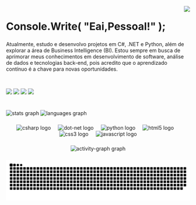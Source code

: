 <img align="right" height="200" src="https://media4.giphy.com/media/v1.Y2lkPTc5MGI3NjExaWkzcndtc29nMjIzMzJnc2x4YzVqaTdsMWJnMGR2Z2tqanA3bHZjbyZlcD12MV9pbnRlcm5hbF9naWZfYnlfaWQmY3Q9Zw/107QsHzZW54hJC/giphy.gif"  />

###

<h1 align="left">Console.Write(  "Eai,Pessoal!" );</h1>

###

<p align="left">Atualmente, estudo e desenvolvo projetos em C#, .NET e Python, além de explorar a área de Business Intelligence (BI). Estou sempre em busca de aprimorar meus conhecimentos em desenvolvimento de software, análise de dados e tecnologias back-end, pois acredito que o aprendizado contínuo é a chave para novas oportunidades.</p><br>

<a href=""><img src="https://img.shields.io/badge/Gmail-D14836?style=for-the-badge&logo=gmail&logoColor=white" /></a>
<a href="https://www.linkedin.com/in/italo-marcelo-7668b9175/"><img src="https://img.shields.io/badge/LinkedIn-0077B5?style=for-the-badge&logo=linkedin&logoColor=white" /></a>
<a href="https://www.facebook.com/profile.php?id=100011397930716&locale=pt_BR"><img src="https://img.shields.io/badge/Facebook-1877F2?style=for-the-badge&logo=facebook&logoColor=white" /><a>
<a href="https://www.instagram.com/whodat.italo/"><img src="https://img.shields.io/badge/Instagram-E4405F?style=for-the-badge&logo=instagram&logoColor=white" /></a>

###

<br clear="both">

<div align="left">
  <img src="https://github-readme-stats.vercel.app/api?username=ItaloMarceloDev&hide_title=false&hide_rank=false&show_icons=true&include_all_commits=true&count_private=true&disable_animations=false&theme=chartreuse-dark&locale=en&hide_border=false&order=1" height="150" alt="stats graph"  />
  <img src="https://github-readme-stats.vercel.app/api/top-langs?username=ItaloMarceloDev&locale=pt-br&hide_title=false&layout=compact&card_width=320&langs_count=5&theme=chartreuse-dark&hide_border=false&order=2" height="142" alt="languages graph"  />
</div>

###

<div align="center">
  <img src="https://cdn.jsdelivr.net/gh/devicons/devicon/icons/csharp/csharp-original.svg" height="40" alt="csharp logo"  />
  <img width="12" />
  <img src="https://cdn.jsdelivr.net/gh/devicons/devicon/icons/dot-net/dot-net-original.svg" height="40" alt="dot-net logo"  />
  <img width="12" />
  <img src="https://cdn.jsdelivr.net/gh/devicons/devicon/icons/python/python-original.svg" height="40" alt="python logo"  />
  <img width="12" />
  <img src="https://cdn.jsdelivr.net/gh/devicons/devicon/icons/html5/html5-original.svg" height="40" alt="html5 logo"  />
  <img width="12" />
  <img src="https://cdn.jsdelivr.net/gh/devicons/devicon/icons/css3/css3-original.svg" height="40" alt="css3 logo"  />
  <img width="12" />
  <img src="https://cdn.jsdelivr.net/gh/devicons/devicon/icons/javascript/javascript-original.svg" height="40" alt="javascript logo"  />
</div>

###

<div align="center">
  <img src="https://github-readme-activity-graph.vercel.app/graph?username=ItaloMarceloDev&radius=15&theme=chartreuse-dark&area=true&order=5&line=bbffb9&custom_title=Italo%20Marcelos%C2%B4s%20Contribution%20Graph&hide_border=false&area_color=bbffb9" height="300" alt="activity-graph graph"  />
</div>

###

<img src="https://raw.githubusercontent.com/ItaloMarceloDev/ItaloMarceloDev/output/snake.svg" alt="Snake animation" />

###
